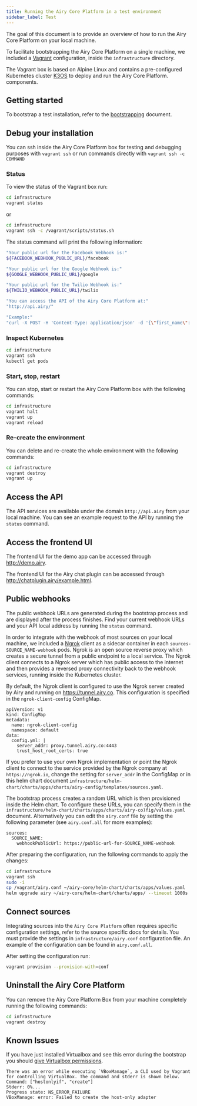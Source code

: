 ```yaml
---
title: Running the Airy Core Platform in a test environment
sidebar_label: Test
---
```


The goal of this document is to provide an overview of how to run the Airy Core Platform on your local machine.

To facilitate bootstrapping the Airy Core Platform on a single machine, we
included a [Vagrant](https://www.vagrantup.com) configuration, inside the
`infrastructure` directory.

The Vagrant box is based on Alpine Linux and contains a pre-configured
Kubernetes cluster [K3OS](https://k3os.io/) to deploy and run the Airy Core
Platform. components.

## Getting started

To bootstrap a test installation, refer to the [bootstrapping](/index.md#bootstrapping-the-airy-core-platform) document.

## Debug your installation

You can ssh inside the Airy Core Platform box for testing and debugging purposes
with `vagrant ssh` or run commands directly with `vagrant ssh -c COMMAND`

### Status

To view the status of the Vagrant box run:

```sh
cd infrastructure
vagrant status
```

or

```sh
cd infrastructure
vagrant ssh -c /vagrant/scripts/status.sh
```

The status command will print the following information:

```sh
"Your public url for the Facebook Webhook is:"
${FACEBOOK_WEBHOOK_PUBLIC_URL}/facebook

"Your public url for the Google Webhook is:"
${GOOGLE_WEBHOOK_PUBLIC_URL}/google

"Your public url for the Twilio Webhook is:"
${TWILIO_WEBHOOK_PUBLIC_URL}/twilio

"You can access the API of the Airy Core Platform at:"
"http://api.airy/"

"Example:"
"curl -X POST -H 'Content-Type: application/json' -d '{\"first_name\": \"Grace\",\"last_name\": \"Hopper\",\"password\": \"the_answer_is_42\",\"email\": \"grace@example.com\"}'
```

### Inspect Kubernetes

```sh
cd infrastructure
vagrant ssh
kubectl get pods
```

### Start, stop, restart

You can stop, start or restart the Airy Core Platform box with the following
commands:

```sh
cd infrastructure
vagrant halt
vagrant up
vagrant reload
```

### Re-create the environment

You can delete and re-create the whole environment with the following commands:

```sh
cd infrastructure
vagrant destroy
vagrant up
```

## Access the API

The API services are available under the domain `http://api.airy` from your
local machine. You can see an example request to the API by running the
`status` command.

## Access the frontend UI

The frontend UI for the demo app can be accessed through http://demo.airy.

The frontend UI for the Airy chat plugin can be accessed through http://chatplugin.airy/example.html.

## Public webhooks

The public webhook URLs are generated during the bootstrap process and are
displayed after the process finishes. Find your current webhook URLs and your
API local address by running the `status` command.

In order to integrate with the webhook of most sources on your local machine,
we included a [Ngrok](https://ngrok.com/) client as a sidecar container in each
`sources-SOURCE_NAME-webhook` pods. Ngrok is an open source reverse proxy which
creates a secure tunnel from a public endpoint to a local service. The Ngrok
client connects to a Ngrok server which has public access to the internet and
then provides a reversed proxy connectivity back to the webhook services,
running inside the Kubernetes cluster.

By default, the Ngrok client is configured to use the Ngrok server created by
Airy and running on https://tunnel.airy.co. This configuration is specified in
the `ngrok-client-config` ConfigMap.

```
apiVersion: v1
kind: ConfigMap
metadata:
  name: ngrok-client-config
  namespace: default
data:
  config.yml: |
    server_addr: proxy.tunnel.airy.co:4443
    trust_host_root_certs: true
```

If you prefer to use your own Ngrok implementation or point the Ngrok client to
connect to the service provided by the Ngrok company at `https://ngrok.io`,
change the setting for `server_addr` in the ConfigMap or in this helm chart
document
`infrastructure/helm-chart/charts/apps/charts/airy-config/templates/sources.yaml`.

The bootstrap process creates a random URL which is then provisioned inside the
Helm chart. To configure these URLs, you can specify them in the
`infrastructure/helm-chart/charts/apps/charts/airy-co)fig/values.yaml` document.
Alternatively you can edit the `airy.conf` file by setting the following
parameter (see `airy.conf.all` for more examples):

```
sources:
  SOURCE_NAME:
    webhookPublicUrl: https://public-url-for-SOURCE_NAME-webhook
```

After preparing the configuration, run the following commands to apply the changes:

```sh
cd infrastructure
vagrant ssh
sudo -i
cp /vagrant/airy.conf ~/airy-core/helm-chart/charts/apps/values.yaml
helm upgrade airy ~/airy-core/helm-chart/charts/apps/ --timeout 1000s
```

## Connect sources

Integrating sources into the `Airy Core Platform` often requires specific configuration settings, refer to the source specific docs for details. You must provide the settings in `infrastructure/airy.conf` configuration file. An example of the configuration can be found in `airy.conf.all`.

After setting the configuration run:

```sh
vagrant provision --provision-with=conf
```

## Uninstall the Airy Core Platform

You can remove the Airy Core Platform Box from your machine completely running
the following commands:

```sh
cd infrastructure
vagrant destroy
```

## Known Issues

If you have just installed Virtualbox and see this error during the bootstrap you should [give Virtualbox permissions](https://www.howtogeek.com/658047/how-to-fix-virtualboxs-%E2%80%9Ckernel-driver-not-installed-rc-1908-error/).

```
There was an error while executing `VBoxManage`, a CLI used by Vagrant
for controlling VirtualBox. The command and stderr is shown below.
Command: ["hostonlyif", "create"]
Stderr: 0%...
Progress state: NS_ERROR_FAILURE
VBoxManage: error: Failed to create the host-only adapter
```
